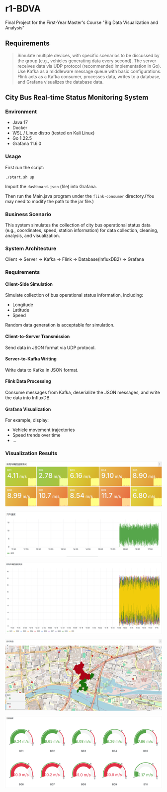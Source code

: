 # r1-BDVA
Final Project for the First-Year Master's Course "Big Data Visualization and Analysis"

## Requirements

> Simulate multiple devices, with specific scenarios to be discussed by the group (e.g., vehicles generating data every second). The server receives data via UDP protocol (recommended implementation in Go). Use Kafka as a middleware message queue with basic configurations. Flink acts as a Kafka consumer, processes data, writes to a database, and Grafana visualizes the database data.

## City Bus Real-time Status Monitoring System

### Environment

- Java 17
- Docker
- WSL / Linux distro (tested on Kali Linux)
- Go 1.22.5
- Grafana 11.6.0

### Usage

First run the script:

```shell
./start.sh up
```

Import the `dashboard.json` (file) into Grafana.

Then run the Main.java program under the `flink-consumer` directory.(You may need to modify the path to the jar file.)

### Business Scenario

This system simulates the collection of city bus operational status data (e.g., coordinates, speed, station information) for data collection, cleaning, analysis, and visualization.

### System Architecture

Client -> Server -> Kafka -> Flink -> Database(InfluxDB2) -> Grafana

### Requirements

#### Client-Side Simulation

Simulate collection of bus operational status information, including:

- Longitude
- Latitude
- Speed

Random data generation is acceptable for simulation.

#### Client-to-Server Transmission

Send data in JSON format via UDP protocol.

#### Server-to-Kafka Writing

Write data to Kafka in JSON format.

#### Flink Data Processing

Consume messages from Kafka, deserialize the JSON messages, and write the data into InfluxDB.

#### Grafana Visualization

For example, display:

- Vehicle movement trajectories
- Speed trends over time
- ...

### Visualization Results

![](resources/images/Snipaste_2025-05-20_17-20-52.png)

![](resources/images/Snipaste_2025-05-20_17-21-39.png)

![](resources/images/Snipaste_2025-05-20_17-22-16.png)

![](resources/images/Snipaste_2025-05-20_17-22-33.png)

![](resources/images/Snipaste_2025-05-20_17-22-47.png)